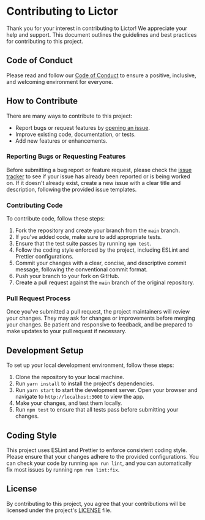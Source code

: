 # Contributing to Lictor

Thank you for your interest in contributing to Lictor! We appreciate your help and support. This document
outlines the guidelines and best practices for contributing to this project.

## Code of Conduct

Please read and follow our [Code of Conduct](CODE_OF_CONDUCT.md) to ensure a positive, inclusive, and welcoming
environment for everyone.

## How to Contribute

There are many ways to contribute to this project:

- Report bugs or request features by [opening an issue](https://github.com/insentek/lictor/issues/new).
- Improve existing code, documentation, or tests.
- Add new features or enhancements.

### Reporting Bugs or Requesting Features

Before submitting a bug report or feature request, please check
the [issue tracker](https://github.com/insentek/lictor/issues) to see if your issue has already been reported or is
being worked on. If it doesn't already exist, create a new issue with a clear title and description, following the
provided issue templates.

### Contributing Code

To contribute code, follow these steps:

1. Fork the repository and create your branch from the `main` branch.
2. If you've added code, make sure to add appropriate tests.
3. Ensure that the test suite passes by running `npm test`.
4. Follow the coding style enforced by the project, including ESLint and Prettier configurations.
5. Commit your changes with a clear, concise, and descriptive commit message, following the conventional commit format.
6. Push your branch to your fork on GitHub.
7. Create a pull request against the `main` branch of the original repository.

### Pull Request Process

Once you've submitted a pull request, the project maintainers will review your changes. They may ask for changes or
improvements before merging your changes. Be patient and responsive to feedback, and be prepared to make updates to your
pull request if necessary.

## Development Setup

To set up your local development environment, follow these steps:

1. Clone the repository to your local machine.
2. Run `yarn install` to install the project's dependencies.
3. Run `yarn start` to start the development server. Open your browser and navigate to `http://localhost:3000` to view
   the app.
4. Make your changes, and test them locally.
5. Run `npm test` to ensure that all tests pass before submitting your changes.

## Coding Style

This project uses ESLint and Prettier to enforce consistent coding style. Please ensure that your changes adhere to the
provided configurations. You can check your code by running `npm run lint`, and you can automatically fix most issues by
running `npm run lint:fix`.

## License

By contributing to this project, you agree that your contributions will be licensed under the
project's [LICENSE](LICENSE) file.
